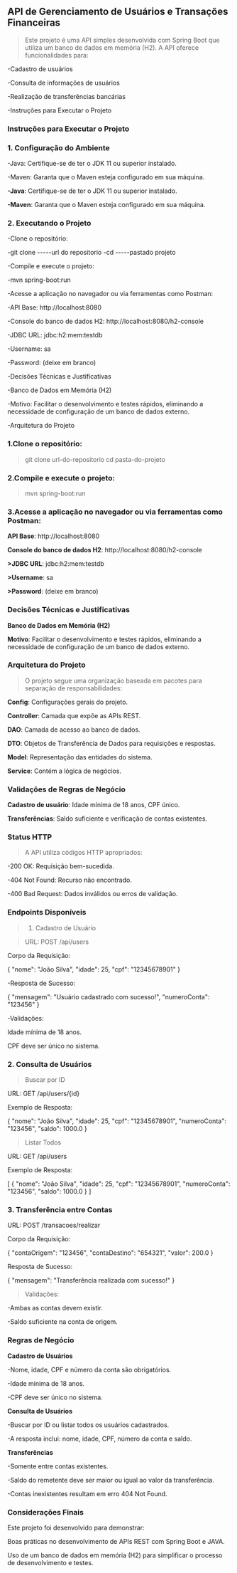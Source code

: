 ## API de Gerenciamento de Usuários e Transações Financeiras

>Este projeto é uma API simples desenvolvida com Spring Boot que utiliza um banco de dados em memória (H2). A API oferece funcionalidades para:

-Cadastro de usuários

-Consulta de informações de usuários

-Realização de transferências bancárias


-Instruções para Executar o Projeto

### Instruções para Executar o Projeto


### 1. Configuração do Ambiente

-Java: Certifique-se de ter o JDK 11 ou superior instalado.

-Maven: Garanta que o Maven esteja configurado em sua máquina.

**-Java**: Certifique-se de ter o JDK 11 ou superior instalado.

**-Maven**: Garanta que o Maven esteja configurado em sua máquina.


### 2. Executando o Projeto

-Clone o repositório:

-git clone -----url do repositorio
-cd -----pastado projeto

-Compile e execute o projeto:

-mvn spring-boot:run

-Acesse a aplicação no navegador ou via ferramentas como Postman:

-API Base: http://localhost:8080

-Console do banco de dados H2: http://localhost:8080/h2-console

-JDBC URL: jdbc:h2:mem:testdb

-Username: sa

-Password: (deixe em branco)

-Decisões Técnicas e Justificativas

-Banco de Dados em Memória (H2)

-Motivo: Facilitar o desenvolvimento e testes rápidos, eliminando a necessidade de configuração de um banco de dados externo.

-Arquitetura do Projeto

###  1.Clone o repositório:

>git clone url-do-repositorio
cd pasta-do-projeto

###  2.Compile e execute o projeto:

>mvn spring-boot:run

###  3.Acesse a aplicação no navegador ou via ferramentas como Postman:

**API Base**: http://localhost:8080

**Console do banco de dados H2**: http://localhost:8080/h2-console

**>JDBC URL**: jdbc:h2:mem:testdb

**>Username**: sa

**>Password**: (deixe em branco)

### Decisões Técnicas e Justificativas

**Banco de Dados em Memória (H2)**

**Motivo**: Facilitar o desenvolvimento e testes rápidos, eliminando a necessidade de configuração de um banco de dados externo.

### Arquitetura do Projeto


>O projeto segue uma organização baseada em pacotes para separação de responsabilidades:

**Config**: Configurações gerais do projeto.

**Controller**: Camada que expõe as APIs REST.

**DAO**: Camada de acesso ao banco de dados.

**DTO**: Objetos de Transferência de Dados para requisições e respostas.

**Model**: Representação das entidades do sistema.

**Service**: Contém a lógica de negócios.

### Validações de Regras de Negócio

**Cadastro de usuário**: Idade mínima de 18 anos, CPF único.

**Transferências**: Saldo suficiente e verificação de contas existentes.

### Status HTTP

>A API utiliza códigos HTTP apropriados:

-200 OK: Requisição bem-sucedida.

-404 Not Found: Recurso não encontrado.

-400 Bad Request: Dados inválidos ou erros de validação.

### Endpoints Disponíveis

>1. Cadastro de Usuário

>URL: POST /api/users

Corpo da Requisição:

{
  "nome": "João Silva",
  "idade": 25,
  "cpf": "12345678901"
}

-Resposta de Sucesso:

{
  "mensagem": "Usuário cadastrado com sucesso!",
  "numeroConta": "123456"
}

-Validações:

Idade mínima de 18 anos.

CPF deve ser único no sistema.

### 2. Consulta de Usuários

>Buscar por ID

URL: GET /api/users/{id}

Exemplo de Resposta:

{
  "nome": "João Silva",
  "idade": 25,
  "cpf": "12345678901",
  "numeroConta": "123456",
  "saldo": 1000.0
}

>Listar Todos

URL: GET /api/users

Exemplo de Resposta:

[
  {
    "nome": "João Silva",
    "idade": 25,
    "cpf": "12345678901",
    "numeroConta": "123456",
    "saldo": 1000.0
  }
]

### 3. Transferência entre Contas

URL: POST /transacoes/realizar

Corpo da Requisição:

{
  "contaOrigem": "123456",
  "contaDestino": "654321",
  "valor": 200.0
}

Resposta de Sucesso:

{
  "mensagem": "Transferência realizada com sucesso!"
}

 > Validações:

-Ambas as contas devem existir.

-Saldo suficiente na conta de origem.

### Regras de Negócio

**Cadastro de Usuários**

-Nome, idade, CPF e número da conta são obrigatórios.

-Idade mínima de 18 anos.

-CPF deve ser único no sistema.

**Consulta de Usuários**

-Buscar por ID ou listar todos os usuários cadastrados.

-A resposta inclui: nome, idade, CPF, número da conta e saldo.

**Transferências**

-Somente entre contas existentes.

-Saldo do remetente deve ser maior ou igual ao valor da transferência.

-Contas inexistentes resultam em erro 404 Not Found.

### Considerações Finais

Este projeto foi desenvolvido para demonstrar:

Boas práticas no desenvolvimento de APIs REST com Spring Boot e JAVA.

Uso de um banco de dados em memória (H2) para simplificar o processo de desenvolvimento e testes.
